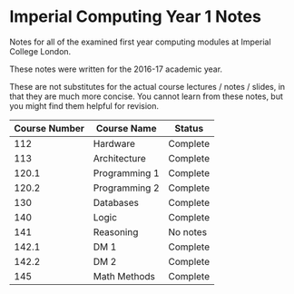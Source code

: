 # Imperial Computing Year 1 Notes

Notes for all of the examined first year computing modules at Imperial College London.

These notes were written for the 2016-17 academic year.

These are not substitutes for the actual course lectures / notes / slides, in that they are much more concise. You cannot learn from these notes, but you might find them helpful for revision.

| Course Number | Course Name   | Status       |
| ------------- | ------------- | ------------ |
| 112           | Hardware      | Complete     |
| 113           | Architecture  | Complete     |
| 120.1         | Programming 1 | Complete     |
| 120.2         | Programming 2 | Complete     |
| 130           | Databases     | Complete     |
| 140           | Logic         | Complete     |
| 141           | Reasoning     | No notes     |
| 142.1         | DM 1          | Complete     |
| 142.2         | DM 2          | Complete     |
| 145           | Math Methods  | Complete     |
